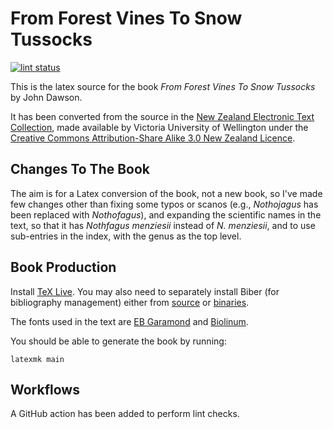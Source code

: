 # From Forest Vines To Snow Tussocks

[![lint status](https://github.com/drinckes/forestvinestosnowtussocks/workflows/Super-Linter/badge.svg)](https://github.com/drinckes/forestvinestosnowtussocks/actions?query=workflow%3ASuper-Linter)

This is the latex source for the book *From Forest Vines To Snow Tussocks* by John Dawson.

It has been converted from the source in the [New Zealand Electronic Text Collection](http://nzetc.victoria.ac.nz/tm/scholarly/tei-DawFore.html), made available by Victoria University of Wellington under the [Creative Commons Attribution-Share Alike 3.0 New Zealand Licence](http://nzetc.victoria.ac.nz/tm/scholarly/tei-NZETC-About-copyright.html#ccbysa).

## Changes To The Book

The aim is for a Latex conversion of the book, not a new book, so I've made few changes other than fixing some typos or scanos (e.g., *Nothojagus* has been replaced with *Nothofagus*), and expanding the scientific names in the text, so that it has *Nothfagus menziesii* instead of *N. menziesii*, and to use sub-entries in the index, with the genus as the top level.

## Book Production

Install [TeX Live](https://www.tug.org/texlive/). You may also need to separately install Biber
(for bibliography management) either from [source](https://github.com/plk/biber) or
[binaries](https://sourceforge.net/projects/biblatex-biber/files/biblatex-biber/current/binaries/).

The fonts used in the text are [EB Garamond](https://www.ctan.org/pkg/ebgaramond) and
[Biolinum](https://www.ctan.org/pkg/libertine).

You should be able to generate the book by running:

```shell
latexmk main
```

## Workflows

A GitHub action has been added to perform lint checks.
